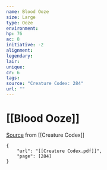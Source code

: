 ```yaml
---
name: Blood Ooze
size: Large
type: Ooze
environment: 
hp: 76
ac: 8
initiative: -2
alignment: 
legendary: 
lair: 
unique: 
cr: 6
tags: 
source: "Creature Codex: 284"
url: ""
---
```

# [[Blood Ooze]]

[Source](zotero://open-pdf/library/items/NTNKJRHG?page=284) from [[Creature Codex]]

```pdf
{
	"url": "[[Creature Codex.pdf]]",
	"page": [284]
}
```

